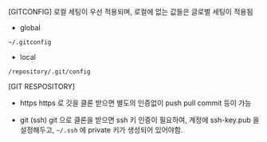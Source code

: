 [GITCONFIG]
로컬 세팅이 우선 적용되며, 로컬에 없는 값들은 글로벌 세팅이 적용됨

- global
```
~/.gitconfig
```
- local
```
/repository/.git/config
```

[GIT RESPOSITORY]

- https
https 로 깃을 클론 받으면 별도의 인증없이 push pull commit 등이 가능

- git (ssh)
git 으로 클론을 받으면 ssh 키 인증이 필요하여, 계정에 ssh-key.pub 을 설정해두고, `~/.ssh` 에 private 키가 생성되어 있어야함.